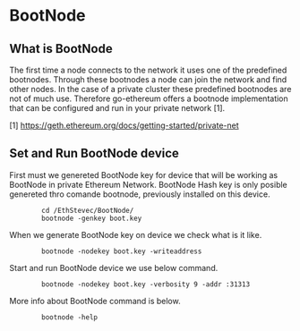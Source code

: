 # BootNode 

## What is BootNode

The first time a node connects to the network it uses one of the predefined bootnodes. Through these bootnodes a node can join the network and find other nodes. In the case of a private cluster these predefined bootnodes are not of much use. Therefore go-ethereum offers a bootnode implementation that can be configured and run in your private network [1].

[1] https://geth.ethereum.org/docs/getting-started/private-net

## Set and Run BootNode device

First must we genereted BootNode key for device that will be working as BootNode in private Ethereum Network. BootNode Hash key is only posible genereted thro comande bootnode, previously installed on this device.

```shell
        cd /EthStevec/BootNode/
        bootnode -genkey boot.key
```

When we generate BootNode key on device we check what is it like.

```shell
        bootnode -nodekey boot.key -writeaddress
```

Start and run BootNode device we use below command.

```shell
        bootnode -nodekey boot.key -verbosity 9 -addr :31313
```

More info about BootNode command is below.
```shell
        bootnode -help
```
